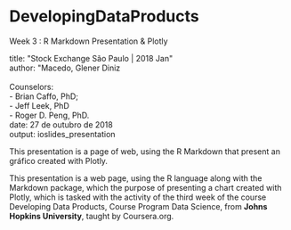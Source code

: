 # DevelopingDataProducts
Week 3 : R Markdown Presentation &amp; Plotly

title: "Stock Exchange São Paulo | 2018 Jan" </BR>
author: "Macedo, Glener Diniz </BR> </BR>
Counselors: </BR>
        - Brian Caffo, PhD; </BR>
        - Jeff Leek, PhD </BR>
        - Roger D. Peng, PhD. </BR>
date: 
27 de outubro de 2018</BR>
output: ioslides_presentation

This presentation is a page of web, using the R Markdown that present an gráfico created with Plotly.

This presentation is a web page, using the R language along with the Markdown package, which the purpose of presenting a chart created with Plotly, which is tasked with the activity of the third week of the course Developing Data Products, Course Program Data Science, from <b>Johns Hopkins University</b>, taught by Coursera.org.

